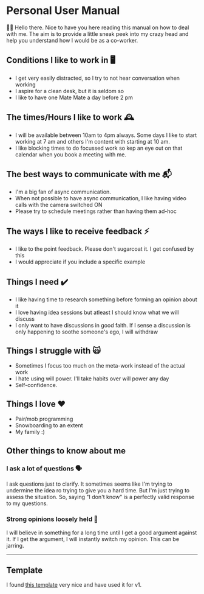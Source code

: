 # Personal User Manual 
🙋‍♂️ Hello there. Nice to have you here reading this manual on how to deal with me. The aim is to provide a little sneak peek into my crazy head and help you understand how I would be as a co-worker.

## Conditions I like to work in 🖥
- I get very easily distracted, so I try to not hear conversation when working
- I aspire for a clean desk, but it is seldom so
- I like to have one Mate Mate a day before 2 pm


## The times/Hours I like to work 🕰
- I will be available between 10am to 4pm always. Some days I like to start working at 7 am and others I'm content with starting at 10 am.
- I like blocking times to do focussed work so kep an eye out on that calendar when you book a meeting with me.

## The best ways to communicate with me 📬
- I'm a big fan of async communication. 
- When not possible to have async communication, I like having video calls with the camera switched ON
- Please try to schedule meetings rather than having them ad-hoc

## The ways I like to receive feedback ⚡️
- I like to the point feedback. Please don't sugarcoat it. I get confused by this
- I would appreciate if you include a specific example

## Things I need ✔️
- I like having time to research something before forming an opinion about it
- I love having idea sessions but atleast I should know what we will discuss
- I only want to have discussions in good faith. If I sense a discussion is only happening to soothe someone's ego, I will withdraw

## Things I struggle with 🙀
- Sometimes I focus too much on the meta-work instead of the actual work
- I hate using will power. I'll take habits over will power any day
- Self-confidence. 

## Things I love ❤️
- Pair/mob programming
- Snowboarding to an extent
- My family :)

## Other things to know about me

### I ask a lot of questions 🗣
I ask questions just to clarify. It sometimes seems like I'm trying to undermine the idea ro trying to give you a hard time. But I'm just trying to assess the situation. So, saying "I don't know" is a perfectly valid response to my questions.

### Strong opinions loosely held 🥸
I will believe in something for a long time until I get a good argument against it. If I get the argument, I will instantly switch my opinion. This can be jarring. 

-----

## Template
I found [this template](https://cassierobinson.medium.com/a-user-manual-for-me-d3a851fbc694) very nice and have used it for v1.
